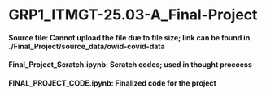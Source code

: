 # GRP1_ITMGT-25.03-A_Final-Project

#### Source file: Cannot upload the file due to file size; link can be found in ./Final_Project/source_data/owid-covid-data
#### Final_Project_Scratch.ipynb: Scratch codes; used in thought proccess
#### FINAL_PROJECT_CODE.ipynb: Finalized code for the project

